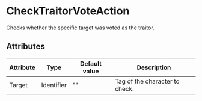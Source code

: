 # CheckTraitorVoteAction

Checks whether the specific target was voted as the traitor.

## Attributes

| Attribute | Type       | Default value | Description                    |
|-----------|------------|---------------|--------------------------------|
| Target    | Identifier | ""            | Tag of the character to check. |




